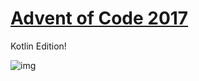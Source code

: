 # [Advent of Code 2017](https://adventofcode.com/2017)

Kotlin Edition!

![img](https://media.giphy.com/media/5GoVLqeAOo6PK/giphy.gif)

